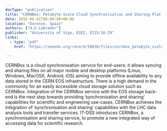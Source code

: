```yaml
---
docType: "publication"
title: "CERNBox: Petabyte-Scale Cloud Synchronisation and Sharing Platform"
date: 2016-06-01T00:00:00+00:00
location: "Ourense, Spain"
authors: ["H.G Labrador"]
publisher: "University of Vigo, ESEI, EI15/16-29"
links:
  - type: "pdf"
    href: "https://zenodo.org/record/58838/files/cernbox_petabyte_scale_sync_and_share_platform.pdf"

---
```


CERNBox is a cloud synchronisation service for end-users: it allows syncing and sharing files on all major mobile and desktop platforms (Linux, Windows, MacOSX, Android, iOS) aiming to provide offline availability to any data stored in the CERN EOS infrastructure. There is a high demand in the community for an easily accessible cloud storage solution such as CERNBox. Integration of the CERNBox service with the EOS storage back-end is the next step towards providing ’synchronisation and sharing‘ capabilities for scientific and engineering use-cases. CERNBox achieves the integration of ’synchronisation and sharing‘ capabilities with the LHC data analysis tools and transfer services. IT-DSS introduces CERNBox, a synchronisation and sharing service, to promote a new integrated way of accessing data for scientific research.
